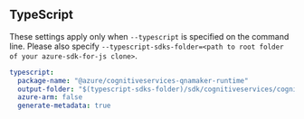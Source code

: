 ## TypeScript

These settings apply only when `--typescript` is specified on the command line.
Please also specify `--typescript-sdks-folder=<path to root folder of your azure-sdk-for-js clone>`.

``` yaml $(typescript)
typescript:
  package-name: "@azure/cognitiveservices-qnamaker-runtime"
  output-folder: "$(typescript-sdks-folder)/sdk/cognitiveservices/cognitiveservices-qnamaker-runtime"
  azure-arm: false
  generate-metadata: true
```
